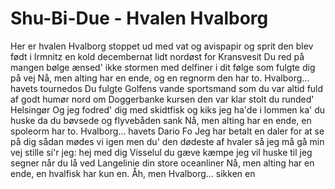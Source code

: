 # Shu-Bi-Due - Hvalen Hvalborg


Her er hvalen Hvalborg
stoppet ud med vat
og avispapir og sprit
den blev født i Irmnitz
en kold decembernat
lidt nordøst for Kransvesit
Du red på mangen bølge
ænsed' ikke stormen
med delfiner i dit følge
som fulgte dig på vej
Nå, men alting har en ende, og en regnorm den har to. Hvalborg... havets tournedos
Du fulgte Golfens vande
sportsmand som du var
altid fuld af godt humør
nord om Doggerbanke
kursen den var klar
stolt du runded' Helsingør
Og jeg fodred' dig med skidtfisk
og kiks jeg ha'de i lommen
ka' du huske da du bøvsede
og flyvebåden sank
Nå, men alting har en ende, en spoleorm har to. Hvalborg... havets Dario Fo
Jeg har betalt en daler
for at se på dig
sådan mødes vi igen
men du' den dødeste af hvaler
så jeg må gå min vej
stille si'r jeg: hej med dig
Visselul du gæve kæmpe
jeg vil huske til jeg segner
når du lå ved Langelinie
din store oceanliner
Nå, men alting har en ende, en hvalfisk har kun en. Åh, men Hvalborg... sikken en
